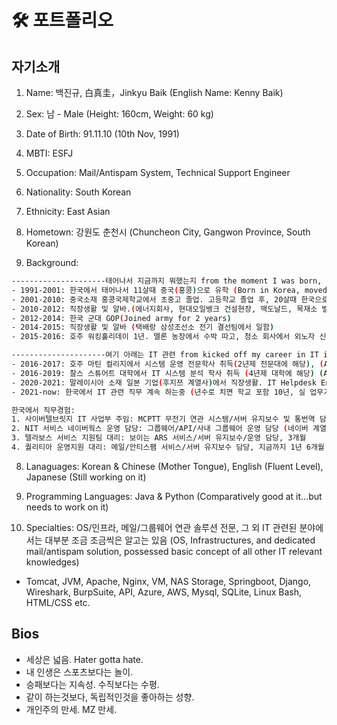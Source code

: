 # 🛠 포트폴리오

## 자기소개
1. Name: 백진규, 白真圭，Jinkyu Baik (English Name: Kenny Baik)

2. Sex: 남 - Male (Height: 160cm, Weight: 60 kg)

2. Date of Birth: 91.11.10 (10th Nov, 1991)

2. MBTI: ESFJ

3. Occupation: Mail/Antispam System, Technical Support Engineer

4. Nationality: South Korean

5. Ethnicity: East Asian

6. Hometown: 강원도 춘천시 (Chuncheon City, Gangwon Province, South Korean)

7. Background:

``` bash
---------------------태어나서 지금까지 뭐했는지 from the moment I was born, the journey that I went along-----------------------
- 1991-2001: 한국에서 태어나서 11살때 중국(홍콩)으로 유학 (Born in Korea, moved to China at 9)
- 2001-2010: 중국소재 홍콩국제학교에서 초중고 졸업. 고등학교 졸업 후, 20살때 한국으로 귀국 (Graduated High school from China, returned back to Korea at 18)
- 2010-2012: 직장생활 및 알바.(에너지회사, 현대오일뱅크 건설현장, 맥도날드, 목재소 벌목꾼 등)
- 2012-2014: 한국 군대 GOP(Joined army for 2 years)
- 2014-2015: 직장생활 및 알바 (택배랑 삼성조선소 전기 결선팀에서 일함)
- 2015-2016: 호주 워킹홀리데이 1년. 멜론 농장에서 수박 따고, 청소 회사에서 외노자 신분으로 영어배움. (Stayed in Australia with Working Holiday Visa)

---------------------여기 아래는 IT 관련 from kicked off my career in IT industry, until now---------------------------
- 2016-2017: 호주 마틴 컬리지에서 시스템 운영 전문학사 취득(2년제 전문대에 해당), (Acquired Deploma of Information Technologyh Degree in Australia)
- 2016-2019: 찰스 스튜어트 대학에서 IT 시스템 분석 학사 취득 (4년제 대학에 해당) (Acquired Bachelor of Information Technology Degree in Australia)
- 2020-2021: 말레이시아 소재 일본 기업(후지쯔 계열사)에서 직장생활. IT Helpdesk Engineer로 IT 인프라 관련 업무 담당 (Kicked off my IT career in Malaysia)
- 2021-now: 한국에서 IT 관련 직무 계속 하는중 (년수로 치면 학교 포함 10년, 실 업무기간은 4년)

한국에서 직무경험:
1. 사이버텔브릿지 IT 사업부 주임: MCPTT 무전기 연관 시스템/서버 유지보수 및 통번역 담당, 3개월
2. NIT 서비스 네이버웍스 운영 담당: 그룹웨어/API/사내 그룹웨어 운영 담당 (네이버 계열사), 1년 반
3. 텔라보스 서비스 지원팀 대리: 보이는 ARS 서비스/서버 유지보수/운영 담당, 3개월
4. 퀄리티아 운영지원 대리: 메일/안티스팸 서비스/서버 유지보수 담당, 지금까지 1년 6개월 됨 (이것도 경력인지는 모르겠는데, 효성ITX에서 요기요 고객센터 CS 전산 매니저로 주말근무함. 1년 2개월 일하고 그만둠. 주7일잼)


```

8. Lanaguages: Korean & Chinese (Mother Tongue), English (Fluent Level), Japanese (Still working on it)

9. Programming Languages: Java & Python (Comparatively good at it...but needs to work on it)

10. Specialties: OS/인프라, 메일/그룹웨어 연관 솔루션 전문, 그 외 IT 관련된 분야에서는 대부분 조금 조금씩은 알고는 있음 (OS, Infrastructures, and dedicated mail/antispam solution, possessed basic concept of all other IT relevant knowledges)
- Tomcat, JVM, Apache, Nginx, VM, NAS Storage, Springboot, Django, Wireshark, BurpSuite, API, Azure, AWS, Mysql, SQLite, Linux Bash, HTML/CSS etc.

## Bios
- 세상은 넓음. Hater gotta hate.
- 내 인생은 스포츠보다는 놀이.
- 승패보다는 지속성. 수직보다는 수평.
- 같이 하는것보다, 독립적인것을 좋아하는 성향.
- 개인주의 만세. MZ 만세.
